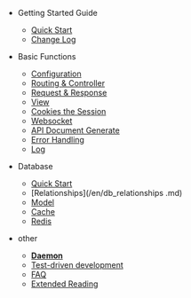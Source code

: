 * Getting Started Guide 

  * [Quick Start](/en/quickstart.md) 
  * [Change Log](/en/changelog.md) 

* Basic Functions 

  * [Configuration](/en/configuration.md ) 
  * [Routing & Controller](/en/route_controller.md ) 
  * [Request & Response](/en/request_response.md) 
  * [View](/en/view.md) 
  * [Cookies the Session](/en/cookie_session.md) 
  * [Websocket](/en/websocket.md) 
  * [API Document Generate](/en/docs.md) 
  * [Error Handling](/en/error_handle.md) 
  * [Log](/en/log.md) 

* Database 

  * [Quick Start](/en/db_quickstart.md) 
  * [Relationships](/en/db_relationships .md) 
  * [Model](/en/db_model.md) 
  * [Cache](/en/db_cache.md) 
  * [Redis](/en/db_redis.md) 

* other 

  * [**Daemon**](/en/daemon.md) 
  * [Test-driven development](/en/test_drive.md)  
  * [FAQ](/en/qa.md)
  * [Extended Reading](/en/more.md)